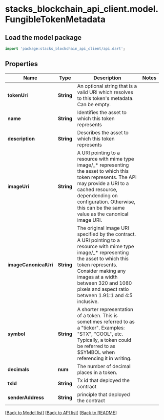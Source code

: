 # stacks_blockchain_api_client.model.FungibleTokenMetadata

## Load the model package
```dart
import 'package:stacks_blockchain_api_client/api.dart';
```

## Properties
Name | Type | Description | Notes
------------ | ------------- | ------------- | -------------
**tokenUri** | **String** | An optional string that is a valid URI which resolves to this token's metadata. Can be empty. | 
**name** | **String** | Identifies the asset to which this token represents | 
**description** | **String** | Describes the asset to which this token represents | 
**imageUri** | **String** | A URI pointing to a resource with mime type image/_* representing the asset to which this token represents. The API may provide a URI to a cached resource, dependending on configuration. Otherwise, this can be the same value as the canonical image URI. | 
**imageCanonicalUri** | **String** | The original image URI specified by the contract. A URI pointing to a resource with mime type image/_* representing the asset to which this token represents. Consider making any images at a width between 320 and 1080 pixels and aspect ratio between 1.91:1 and 4:5 inclusive. | 
**symbol** | **String** | A shorter representation of a token. This is sometimes referred to as a \"ticker\". Examples: \"STX\", \"COOL\", etc. Typically, a token could be referred to as $SYMBOL when referencing it in writing. | 
**decimals** | **num** | The number of decimal places in a token. | 
**txId** | **String** | Tx id that deployed the contract | 
**senderAddress** | **String** | principle that deployed the contract | 

[[Back to Model list]](../README.md#documentation-for-models) [[Back to API list]](../README.md#documentation-for-api-endpoints) [[Back to README]](../README.md)


